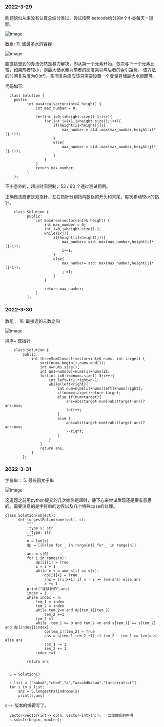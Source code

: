 ### 2022-3-29 

刷题貌似从来没有认真总结分类过，尝试按照leetcode给分的n个小类每天一道题。

![image](https://user-images.githubusercontent.com/31475416/160514392-6c14234b-8e2b-409f-9e7a-918e8fd83bb3.png)

数组: 11. 盛最多水的容器
  
   ![image](https://user-images.githubusercontent.com/31475416/160514655-fd720ab4-fa5c-49cd-a9e0-442f2c0cce1f.png)

  
  能直接想到的办法仍然是暴力解决，即从第一个元素开始，依次与下一个元素比较，如果前者较小，则最大储水量为前者的高度乘以与后者的索引距离。
  该方法的时间复杂度为O(n²)，空间复杂度应该只需要设置一个变量存储最大水量即可。
  
  代码如下:
  

      class Solution {
        public:
              int maxArea(vector<int>& height) {
                  int max_number = 0;

                  for(int i=0;i<height.size()-1;i++){
                      for(int j=i+1;j<height.size();j++){
                          if(height[i]<height[j]){
                              max_number = std::max(max_number,height[i]*(j-i));
                          }
                          else{
                              max_number = std::max(max_number,height[j]*(j-i));
                          }
                      }
                  }
                  return max_number;
              }
        };
          

      
  不出意外的，超出时间限制，53 / 60 个通过测试用例。
  
  正确做法应该是双指针，左右指针分别指向数组的开头和末尾，每次移动较小的指针。
  
        class Solution {
              public:
                  int maxArea(vector<int>& height) {
                      int max_number = 0;
                      int i=0,j=height.size()-1;
                      while(i<j){
                          if(height[i]<height[j]){
                              max_number= std::max(max_number,height[i]*(j-i));
                              i+=1;
                          }
                          else{
                              max_number= std::max(max_number,height[j]*(j-i));
                              j-=1;
                          }
                      }

                      return max_number;
                  }
              };
  
  
### 2022-3-30

数组： 16. 最接近的三数之和

![image](https://user-images.githubusercontent.com/31475416/160732259-3b00c645-76ff-4e93-88d1-f4f2d7755d56.png)


排序+ 双指针


        class Solution {
            public:
                int threeSumClosest(vector<int>& nums, int target) {
                    sort(nums.begin(),nums.end());
                    int n=nums.size();
                    int ans=nums[0]+nums[1]+nums[2];
                    for(int i=0;i<=nums.size()-3;i++){
                        int left=i+1,right=n-1;
                        while(left<right){
                            int num=nums[i]+nums[left]+nums[right];
                            if(num==target)return target;
                            else if(num<target){
                                ans=abs(target-num)>abs(target-ans)?ans:num;
                                left++;
                            }
                            else {
                                ans=abs(target-num)>abs(target-ans)?ans:num;
                                --right;
                            }
                        }
                    }
                    return ans;
                }
            };


### 2022-3-31

字符串： 5. 最长回文子串

![image](https://user-images.githubusercontent.com/31475416/160960908-05b2bff8-29f0-4256-92c0-3de9de97d4ea.png)


这道题之前用python提交的几次始终是超时，静下心来尝试发现还是很有意思的。需要注意的是字符串的边界以及几个特殊case的处理。 


    class Solution(object):
          def longestPalindrome(self, s):
              """
              :type s: str
              :rtype: str
              """
              n = len(s)
              dp = [[False for _ in range(n)] for _ in range(n)]

              ans = s[0]
              for i in range(n):
                  dp[i][i] = True
                  x = i + 1
                  while x < n and s[i] == s[x]:
                      dp[i][x] = True
                      ans = s[i:x+1] if x - i >= len(ans) else ans
                      x += 1
              print("连续长的",ans)
              index = 1
              while index < n:
                  tem_1 = index
                  tem_2 = index
                  while tem_2<n and dp[tem_1][tem_2]:
                      tem_2 +=1
                  tem_2-=1
                  while  tem_1 >= 0 and tem_2 <n and s[tem_1] == s[tem_2] and dp[index][index] :
                      dp[tem_1][tem_2] = True
                      ans = s[tem_1:tem_2 +1] if tem_2 - tem_1 >= len(ans) else ans
                      tem_1 -= 1
                      tem_2 += 1
                  index +=1

              return ans


      S = Solution()

      s_list = ["babad","cbbd","a","aacabdkacaa","tattarrattat"]
      for s in s_list:
          ans = S.longestPalindrome(s)
          print(s,ans)

  
  c++ 版本的懒得写了。 
  
      vector<vector<int>> dp(n, vector<int>(n));   二维数组的声明  
      s.substr(begin, maxLen);

  
 
